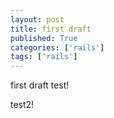 ```yaml
---
layout: post
title: first draft
published: True
categories: ['rails']
tags: ['rails']
---
```


first draft test!

test2!